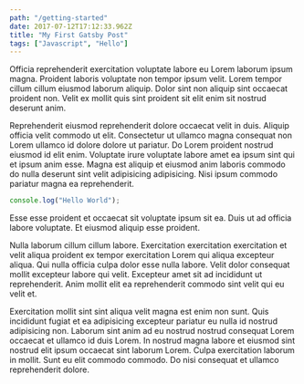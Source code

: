 ```yaml
---
path: "/getting-started"
date: 2017-07-12T17:12:33.962Z
title: "My First Gatsby Post"
tags: ["Javascript", "Hello"]
---
```


Officia reprehenderit exercitation voluptate labore eu Lorem laborum ipsum magna. Proident laboris voluptate non tempor ipsum velit. Lorem tempor cillum cillum eiusmod laborum aliquip. Dolor sint non aliquip sint occaecat proident non. Velit ex mollit quis sint proident sit elit enim sit nostrud deserunt anim.

Reprehenderit eiusmod reprehenderit dolore occaecat velit in duis. Aliquip officia velit commodo ut elit. Consectetur ut ullamco magna consequat non Lorem ullamco id dolore dolore ut pariatur. Do Lorem proident nostrud eiusmod id elit enim. Voluptate irure voluptate labore amet ea ipsum sint qui et ipsum anim esse. Magna est aliquip et eiusmod anim laboris commodo do nulla deserunt sint velit adipisicing adipisicing. Nisi ipsum commodo pariatur magna ea reprehenderit.

```js
console.log("Hello World");
```

Esse esse proident et occaecat sit voluptate ipsum sit ea. Duis ut ad officia labore voluptate. Et eiusmod aliquip esse proident.

Nulla laborum cillum cillum labore. Exercitation exercitation exercitation et velit aliqua proident ex tempor exercitation Lorem qui aliqua excepteur aliqua. Qui nulla officia culpa dolor esse nulla labore. Velit dolor consequat mollit excepteur labore qui velit. Excepteur amet sit ad incididunt ut reprehenderit. Anim mollit elit ea reprehenderit commodo sint velit qui eu velit et.

Exercitation mollit sint sint aliqua velit magna est enim non sunt. Quis incididunt fugiat et ea adipisicing excepteur pariatur eu nulla id nostrud adipisicing non. Laborum sint anim ad eu nostrud nostrud consequat Lorem occaecat et ullamco id duis Lorem. In nostrud magna labore et eiusmod sint nostrud elit ipsum occaecat sint laborum Lorem. Culpa exercitation laborum in mollit. Sunt eu elit commodo commodo. Do nisi consequat et ullamco reprehenderit dolore.
